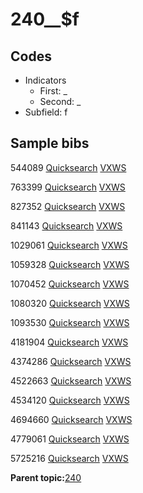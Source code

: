 # 240\_\_$f

## Codes

-   Indicators
    -   First: \_
    -   Second: \_
-   Subfield: f

## Sample bibs

544089 [Quicksearch](https://search.library.yale.edu/catalog/544089) [VXWS](http://prodorbis.library.yale.edu:7014/vxws/GetHoldingsService?bibId=544089)

763399 [Quicksearch](https://search.library.yale.edu/catalog/763399) [VXWS](http://prodorbis.library.yale.edu:7014/vxws/GetHoldingsService?bibId=763399)

827352 [Quicksearch](https://search.library.yale.edu/catalog/827352) [VXWS](http://prodorbis.library.yale.edu:7014/vxws/GetHoldingsService?bibId=827352)

841143 [Quicksearch](https://search.library.yale.edu/catalog/841143) [VXWS](http://prodorbis.library.yale.edu:7014/vxws/GetHoldingsService?bibId=841143)

1029061 [Quicksearch](https://search.library.yale.edu/catalog/1029061) [VXWS](http://prodorbis.library.yale.edu:7014/vxws/GetHoldingsService?bibId=1029061)

1059328 [Quicksearch](https://search.library.yale.edu/catalog/1059328) [VXWS](http://prodorbis.library.yale.edu:7014/vxws/GetHoldingsService?bibId=1059328)

1070452 [Quicksearch](https://search.library.yale.edu/catalog/1070452) [VXWS](http://prodorbis.library.yale.edu:7014/vxws/GetHoldingsService?bibId=1070452)

1080320 [Quicksearch](https://search.library.yale.edu/catalog/1080320) [VXWS](http://prodorbis.library.yale.edu:7014/vxws/GetHoldingsService?bibId=1080320)

1093530 [Quicksearch](https://search.library.yale.edu/catalog/1093530) [VXWS](http://prodorbis.library.yale.edu:7014/vxws/GetHoldingsService?bibId=1093530)

4181904 [Quicksearch](https://search.library.yale.edu/catalog/4181904) [VXWS](http://prodorbis.library.yale.edu:7014/vxws/GetHoldingsService?bibId=4181904)

4374286 [Quicksearch](https://search.library.yale.edu/catalog/4374286) [VXWS](http://prodorbis.library.yale.edu:7014/vxws/GetHoldingsService?bibId=4374286)

4522663 [Quicksearch](https://search.library.yale.edu/catalog/4522663) [VXWS](http://prodorbis.library.yale.edu:7014/vxws/GetHoldingsService?bibId=4522663)

4534120 [Quicksearch](https://search.library.yale.edu/catalog/4534120) [VXWS](http://prodorbis.library.yale.edu:7014/vxws/GetHoldingsService?bibId=4534120)

4694660 [Quicksearch](https://search.library.yale.edu/catalog/4694660) [VXWS](http://prodorbis.library.yale.edu:7014/vxws/GetHoldingsService?bibId=4694660)

4779061 [Quicksearch](https://search.library.yale.edu/catalog/4779061) [VXWS](http://prodorbis.library.yale.edu:7014/vxws/GetHoldingsService?bibId=4779061)

5725216 [Quicksearch](https://search.library.yale.edu/catalog/5725216) [VXWS](http://prodorbis.library.yale.edu:7014/vxws/GetHoldingsService?bibId=5725216)

**Parent topic:**[240](../../tags/240/240.md)

